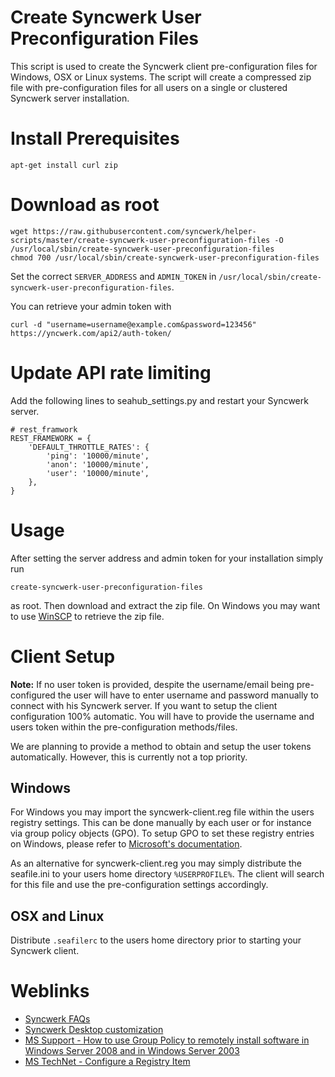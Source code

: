 # Create Syncwerk User Preconfiguration Files
This script is used to create the Syncwerk client pre-configuration files for Windows, OSX or Linux systems. The script will create a compressed zip file with pre-configuration files for all users on a single or clustered Syncwerk server installation.


# Install Prerequisites
```
apt-get install curl zip
```


# Download as root
```
wget https://raw.githubusercontent.com/syncwerk/helper-scripts/master/create-syncwerk-user-preconfiguration-files -O /usr/local/sbin/create-syncwerk-user-preconfiguration-files
chmod 700 /usr/local/sbin/create-syncwerk-user-preconfiguration-files
```

Set the correct `SERVER_ADDRESS` and `ADMIN_TOKEN` in `/usr/local/sbin/create-syncwerk-user-preconfiguration-files`.

You can retrieve your admin token with 
```
curl -d "username=username@example.com&password=123456" https://yncwerk.com/api2/auth-token/
``` 


# Update API rate limiting
Add the following lines to seahub_settings.py and restart your Syncwerk server.
```
# rest_framwork
REST_FRAMEWORK = {
    'DEFAULT_THROTTLE_RATES': {
        'ping': '10000/minute',
        'anon': '10000/minute',
        'user': '10000/minute',
    },
}
```


# Usage
After setting the server address and admin token for your installation simply run 
```
create-syncwerk-user-preconfiguration-files
```
as root. Then download and extract the zip file. On Windows you may want to use [WinSCP](https://winscp.net/) to retrieve the zip file.


# Client Setup

**Note:** If no user token is provided, despite the username/email being pre-configured the user will have to enter username and password manually to connect with his Syncwerk server. If you want to setup the client configuration 100% automatic. You will have to provide the username and users token within the pre-configuration methods/files.

We are planning to provide a method to obtain and setup the user tokens automatically. However, this is currently not a top priority.

## Windows
For Windows you may import the syncwerk-client.reg file within the users registry settings. This can be done manually by each user or for instance via group policy objects (GPO). To setup GPO to set these registry entries on Windows, please refer to [Microsoft's documentation](https://technet.microsoft.com/en-us/library/cc753092.aspx).

As an alternative for syncwerk-client.reg you may simply distribute the seafile.ini to your users home directory `%USERPROFILE%`. The client will search for this file and use the pre-configuration settings accordingly. 

## OSX and Linux
Distribute `.seafilerc` to the users home directory prior to starting your Syncwerk client.


# Weblinks
- [Syncwerk FAQs](http://manual.seafile.com/faq.html)
- [Syncwerk Desktop customization](http://manual.seafile.com/config/desktop_customization.html)
- [MS Support - How to use Group Policy to remotely install software in Windows Server 2008 and in Windows Server 2003](https://support.microsoft.com/en-us/kb/816102)
- [MS TechNet - Configure a Registry Item](https://technet.microsoft.com/en-us/library/cc753092.aspx)
